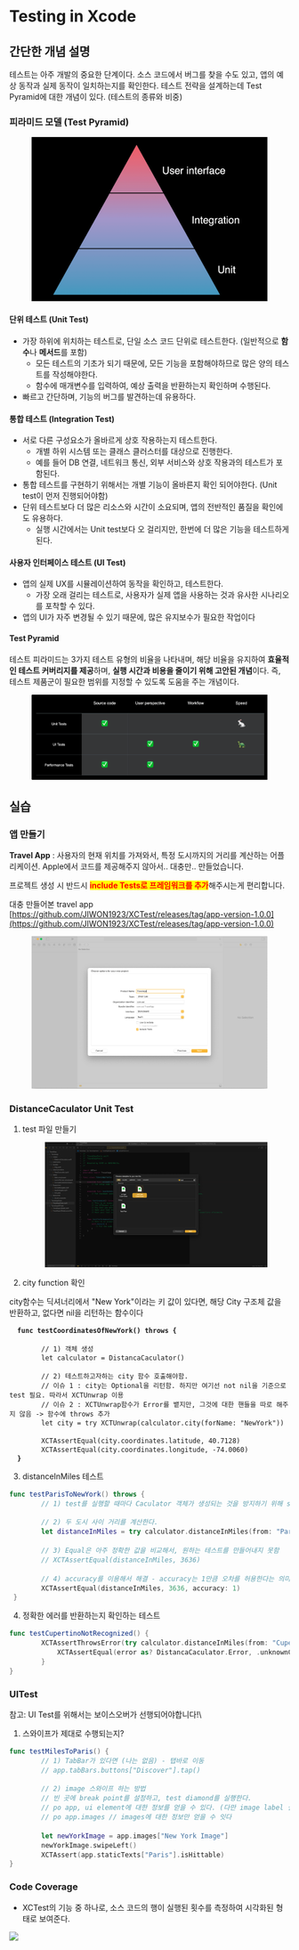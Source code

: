 # Testing in Xcode

## 간단한 개념 설명

테스트는 아주 개발의 중요한 단계이다. 소스 코드에서 버그를 찾을 수도 있고, 앱의 예상 동작과 실제 동작이 일치하는지를 확인한다. 테스트 전략을 설계하는데 Test Pyramid에 대한 개념이 있다. (테스트의 종류와 비중)

### 피라미드 모델 (Test Pyramid)

<figure><img src="../.gitbook/assets/image.png" alt=""><figcaption></figcaption></figure>

#### 단위 테스트 (Unit Test)

* 가장 하위에 위치하는 테스트로, 단일 소스 코드 단위로 테스트한다. (일반적으로 **함수**나 **메서드**를 포함)
  * 모든 테스트의 기초가 되기 때문에, 모든 기능을 포함해야하므로 많은 양의 테스트를 작성해야한다.
  * 함수에 매개변수를 입력하여, 예상 출력을 반환하는지 확인하며 수행된다.
* 빠르고 간단하며, 기능의 버그를 발견하는데 유용하다.

#### 통합 테스트 (Integration Test)

* 서로 다른 구성요소가 올바르게 상호 작용하는지 테스트한다.
  * 개별 하위 시스템 또는 클래스 클러스터를 대상으로 진행한다.
  * 예를 들어 DB 연결, 네트워크 통신, 외부 서비스와 상호 작용과의 테스트가 포함된다.
* 통합 테스트를 구현하기 위해서는 개별 기능이 올바른지 확인 되어야한다. (Unit test이 먼저 진행되어야함)
* 단위 테스트보다 더 많은 리소스와 시간이 소요되며, 앱의 전반적인 품질을 확인에도 유용하다.
  * 실행 시간에서는 Unit test보다 오 걸리지만, 한번에 더 많은 기능을 테스트하게 된다.

#### 사용자 인터페이스 테스트 (UI Test)

* 앱의 실제 UX를 시뮬레이션하여 동작을 확인하고, 테스트한다.
  * 가장 오래 걸리는 테스트로, 사용자가 실제 앱을 사용하는 것과 유사한 시나리오를 포착할 수 있다.
* 앱의 UI가 자주 변경될 수 있기 때문에, 많은 유지보수가 필요한 작업이다



#### Test Pyramid

테스트 피라미드는 3가지 테스트 유형의 비율을 나타내며, 해당 비율을 유지하여 **효율적인 테스트 커버리지를 제공**하며, **실행 시간과 비용을 줄이기 위해 고안된 개념**이다. 즉, 테스트 제품군이 필요한 범위를 지정할 수 있도록 도움을 주는 개념이다.

<figure><img src="../.gitbook/assets/image (2).png" alt=""><figcaption></figcaption></figure>

## 실습

### 앱 만들기

**Travel App** : 사용자의 현재 위치를 가져와서, 특정 도시까지의 거리를 계산하는 어플리케이션. Apple에서 코드를 제공해주지 않아서.. 대충만.. 만들었습니다.&#x20;

프로젝트 생성 시 반드시 <mark style="color:red;">**include Tests로 프레임워크를 추가**</mark>해주시는게 편리합니다.

대충 만들어본 travel app [https://github.com/JIWON1923/XCTest/releases/tag/app-version-1.0.0](https://github.com/JIWON1923/XCTest/releases/tag/app-version-1.0.0)

<figure><img src="../.gitbook/assets/image (3).png" alt=""><figcaption></figcaption></figure>



### DistanceCaculator Unit Test

1.  test 파일 만들기



    <figure><img src="../.gitbook/assets/image (1).png" alt=""><figcaption></figcaption></figure>
2. city function 확인

city함수는 딕셔너리에서 "New York"이라는 키 값이 있다면, 해당 City 구조체 값을 반환하고, 없다면 nil을 리턴하는 함수이다

<pre class="language-swift"><code class="lang-swift"><strong>  func testCoordinatesOfNewYork() throws {
</strong>        
        // 1) 객체 생성
        let calculator = DistancaCaculator()
        
        // 2) 테스트하고자하는 city 함수 호출해야함.
        // 이슈 1 : city는 Optional을 리턴함. 하지만 여기선 not nil을 기준으로 test 필요. 따라서 XCTUnwrap 이용
        // 이슈 2 : XCTUnwrap함수가 Error를 뱉지만, 그것에 대한 핸들을 따로 해주지 않음 -> 함수에 throws 추가
        let city = try XCTUnwrap(calculator.city(forName: "NewYork"))
        
        XCTAssertEqual(city.coordinates.latitude, 40.7128)
        XCTAssertEqual(city.coordinates.longitude, -74.0060)
<strong>  }
</strong></code></pre>



3. distanceInMiles 테스트

```swift
func testParisToNewYork() throws {
        // 1) test를 실행할 때마다 Caculator 객체가 생성되는 것을 방지하기 위해 setUp에서 객체를 생성한다. (13, 16번째 줄)
        
        // 2) 두 도시 사이 거리를 계산한다.
        let distanceInMiles = try calculator.distanceInMiles(from: "Paris", to: "NewYork")
        
        // 3) Equal은 아주 정확한 값을 비교해서, 원하는 테스트를 만들어내지 못함
        // XCTAssertEqual(distanceInMiles, 3636)
        
        // 4) accuracy를 이용해서 해결 - accuracy는 1만큼 오차를 허용한다는 의미
        XCTAssertEqual(distanceInMiles, 3636, accuracy: 1)
 }
```



4. 정확한 에러를 반환하는지 확인하는 테스트

```swift
func testCupertinoNotRecognized() {
        XCTAssertThrowsError(try calculator.distanceInMiles(from: "Cupertino", to: "NewYork")) { error in
            XCTAssertEqual(error as? DistancaCaculator.Error, .unknownCity("Cupertino"))
        }
}
```

###

### UITest

참고: UI Test를 위해서는 보이스오버가 선행되어야합니다!\\

1. 스와이프가 제대로 수행되는지?

```swift
func testMilesToParis() {
        // 1) TabBar가 있다면 (나는 없음) - 탭바로 이동
        // app.tabBars.buttons["Discover"].tap()
        
        // 2) image 스와이프 하는 방법
        // 빈 곳에 break point를 설정하고, test diamond를 실행한다.
        // po app, ui element에 대한 정보를 얻을 수 있다. (다만 image label 설정 필요)
        // po app.images // images에 대한 정보만 얻을 수 잇다
        
        let newYorkImage = app.images["New York Image"]
        newYorkImage.swipeLeft()
        XCTAssert(app.staticTexts["Paris"].isHittable)
}
```



### Code Coverage

* XCTest의 기능 중 하나로, 소스 코드의 행이 실행된 횟수를 측정하여 시각화된 형태로 보여준다.

![](broken-reference)
